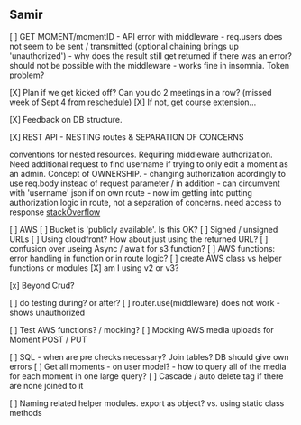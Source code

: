 ## Samir
 
 [ ] GET MOMENT/momentID
    - API error with middleware
    - req.users does not seem to be sent / transmitted (optional chaining brings up 'unauthorized')
    - why does the result still get returned if there was an error? should not be possible with the middleware
    - works fine in insomnia. Token problem?



 [X] Plan if we get kicked off? Can you do 2 meetings in a row? (missed week of Sept 4 from reschedule)
    [X] If not, get course extension...

[X] Feedback on DB structure. 

[X] REST API - NESTING routes & SEPARATION OF CONCERNS

conventions for nested resources. Requiring middleware authorization. Need additional request to find username if trying to only edit a moment as an admin. Concept of OWNERSHIP. 
    - changing authorization acordingly to use req.body instead of request parameter / in addition
    - can circumvent with 'username' json if on own route
    - now im getting into putting authorization logic in route, not a separation of concerns. need access to response
[stackOverflow](https://stackoverflow.com/questions/20951419/what-are-best-practices-for-rest-nested-resources)

[ ] AWS
    [ ] Bucket is 'publicly available'. Is this OK?
    [ ] Signed / unsigned URLs
    [ ] Using cloudfront? How about just using the returned URL?
    [ ] confusion over useing Async / await for s3 function?
    [ ] AWS functions: error handling in function or in route logic?
    [ ] create AWS class vs helper functions or modules
    [X] am I using v2 or v3?

[x] Beyond Crud?

[ ] do testing during? or after?
[ ] router.use(middleware) does not work - shows unauthorized

[ ] Test AWS functions? / mocking?
[ ] Mocking AWS media uploads for Moment POST / PUT

[ ] SQL - when are pre checks necessary? Join tables? DB should give own errors
[ ] Get all moments - on user model?
    - how to query all of the media for each moment in one large query?
[ ] Cascade / auto delete tag if there are none joined to it

[ ] Naming related helper modules. export as object? vs. using static class methods
